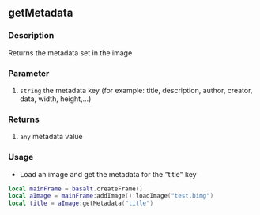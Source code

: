 ## getMetadata

### Description

Returns the metadata set in the image

### Parameter

1. `string` the metadata key (for example: title, description, author, creator, data, width, height,...)

### Returns

1. `any` metadata value

### Usage

* Load an image and get the metadata for the "title" key

```lua
local mainFrame = basalt.createFrame()
local aImage = mainFrame:addImage():loadImage("test.bimg")
local title = aImage:getMetadata("title")
```
